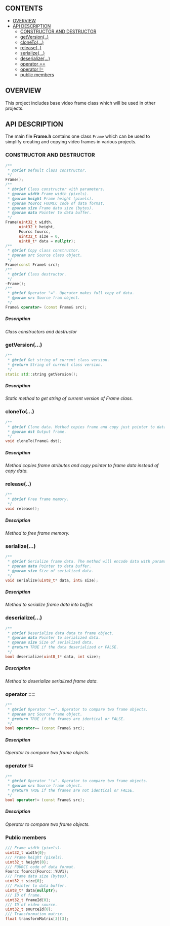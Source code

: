## CONTENTS

- [OVERVIEW](#overview)
- [API DESCRIPTION](#api-description)
  - [CONSTRUCTOR AND DESTRUCTOR](#constructor-and-destructor)
  - [getVersion(..)](#getversion)
  - [cloneTo(...)](#cloneto)
  - [release(..)](#release)
  - [serialize(...)](#serialize)
  - [deserialize(...)](#deserialize)
  - [operator ==](#operator-==)
  - [operator !=](#operator-!=)
  - [public members](#public-members)
  

## OVERVIEW

This project includes base video frame class which will be used
in other projects.

## API DESCRIPTION

The main file **Frame.h** contains one class `Frame` which can be used 
to simplify creating and copying video frames in various projects. 

### CONSTRUCTOR AND DESTRUCTOR

```cpp
/**
 * @brief Default class constructor.
 */
Frame();
/**
 * @brief Class constructor with parameters.
 * @param width Frame width (pixels).
 * @param height Frame height (pixels).
 * @param fourcc FOURCC code of data format.
 * @param size Frame data size (bytes).
 * @param data Pointer to data buffer.
 */
Frame(uint32_t width,
      uint32_t height,
      Fourcc fourcc,
      uint32_t size = 0,
      uint8_t* data = nullptr);
/**
 * @brief Copy class constructor.
 * @param src Source class object.
 */
Frame(const Frame& src);
/**
 * @brief Class destructor.
 */
~Frame();
/**
 * @brief Operator "=". Operator makes full copy of data.
 * @param src Source fram object.
 */
Frame& operator= (const Frame& src);
```

##### Description

*Class constructors and destructor*

### getVersion(...)

```cpp
/**
 * @brief Get string of current class version.
 * @return String of current class version.
 */
static std::string getVersion();
```

##### Description

*Static method to get string of current version of Frame class.*

### cloneTo(...)

```cpp
/**
 * @brief Clone data. Method copies frame and copy just pointer to data.
 * @param dst Output frame.
 */
void cloneTo(Frame& dst);
```

##### Description

*Method copies frame atributes and copy pointer to frame data instead of copy data.*

### release(..)

```cpp
/**
 * @brief Free frame memory.
 */
void release();
```

##### Description

*Method to free frame memory.*

### serialize(...)

```cpp
/**
 * @brief Serialize frame data. The method will encode data with params.
 * @param data Pointer to data buffer.
 * @param size Size of serialized data.
 */
void serialize(uint8_t* data, int& size);
```

##### Description

*Method to serialize frame data into buffer.*

### deserialize(...)

```cpp
/**
 * @brief Deserialize data data to frame object.
 * @param data Pointer to serialized data.
 * @param size Size of serialized data.
 * @return TRUE if the data deserialized or FALSE.
 */
bool deserialize(uint8_t* data, int size);
```

##### Description

*Method to deserialize serialized frame data.*

### operator ==

```cpp
/**
 * @brief Operator "==". Operator to compare two frame objects.
 * @param src Source frame object.
 * @return TRUE if the frames are identical or FALSE.
 */
bool operator== (const Frame& src);
```

##### Description

*Operator to compare two frame objects.*

### operator !=

```cpp
/**
 * @brief Operator "!=". Operator to compare two frame objects.
 * @param src Source frame object.
 * @return TRUE if the frames are not identical or FALSE.
 */
bool operator!= (const Frame& src);
```

##### Description

*Operator to compare two frame objects.*

### Public members

```cpp
/// Frame width (pixels).
uint32_t width{0};
/// Frame height (pixels). 
uint32_t height{0};
/// FOURCC code of data format. 
Fourcc fourcc{Fourcc::YUV1};
/// Frame data size (bytes). 
uint32_t size{0};
/// Pointer to data buffer. 
uint8_t* data{nullptr}; 
/// ID of frame.
uint32_t frameId{0};
/// ID of video source.
uint32_t sourceId{0};
/// Transformation matrix.
float transformMatrix[3][3]; 
```
